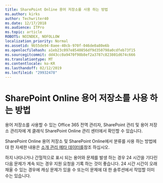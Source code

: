 ```yaml
---
title: SharePoint Online 용어 저장소를 사용 하는 방법
ms.author: kirks
author: Techwriter40
ms.date: 12/17/2018
ms.audience: ITPro
ms.topic: article
ROBOTS: NOINDEX, NOFOLLOW
localization_priority: Normal
ms.assetid: 9b55de94-8aee-40cb-970f-046de0a80e6b
ms.openlocfilehash: a1eb23c097e8540856df9d350798a0cdfeb73f15
ms.sourcegitcommit: dd43cc0a9470f98b8ef2a3787c823801d674c666
ms.translationtype: MT
ms.contentlocale: ko-KR
ms.lasthandoff: 02/12/2019
ms.locfileid: "29932478"
---
```

# <a name="how-to-use-the-sharepoint-online-term-store"></a>SharePoint Online 용어 저장소를 사용 하는 방법

용어 저장소를 사용할 수 있는 Office 365 전역 관리자, SharePoint 관리 및 용어 저장소 관리자에 게 클래식 SharePoint Online 관리 센터에서 확인할 수 있습니다. 
  
SharePoint Online 용어 저장소 및 SharePoint Online에서 분류를 사용 하는 방법에 대 한 자세한 내용은 [소개 관리 메타 데이터를](https://go.microsoft.com/fwlink/?linkid=2044674&amp;clcid=0x409)참조 하십시오.
  
하지 나타나거나 간헐적으로 표시 되는 용어와 문제를 발생 하는 경우 24 시간을 기다린 다음 문제가 계속 되는 경우 지원 요청을 기록 하는 것이 좋습니다. 24 시간 시간이 오래 채울 수 있는 경우에 캐싱 문제가 있을 수 또는이 문제에 대 한 솔루션에서 작업할 이미 수는 있습니다.
  

